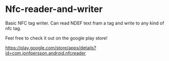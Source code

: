 # Nfc-reader-and-writer
Basic NFC tag writer.
Can read NDEF text fram a tag and write to any kind of nfc tag.

Feel free to check it out on the google play store!

https://play.google.com/store/apps/details?id=com.jonfpersson.android.nfcreader